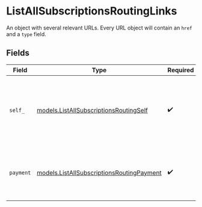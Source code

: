# ListAllSubscriptionsRoutingLinks

An object with several relevant URLs. Every URL object will contain an `href` and a `type` field.


## Fields

| Field                                                                                        | Type                                                                                         | Required                                                                                     | Description                                                                                  |
| -------------------------------------------------------------------------------------------- | -------------------------------------------------------------------------------------------- | -------------------------------------------------------------------------------------------- | -------------------------------------------------------------------------------------------- |
| `self_`                                                                                      | [models.ListAllSubscriptionsRoutingSelf](../models/listallsubscriptionsroutingself.md)       | :heavy_check_mark:                                                                           | In v2 endpoints, URLs are commonly represented as objects with an `href` and `type` field.   |
| `payment`                                                                                    | [models.ListAllSubscriptionsRoutingPayment](../models/listallsubscriptionsroutingpayment.md) | :heavy_check_mark:                                                                           | The API resource URL of the [payment](get-payment) that belong to this route.                |